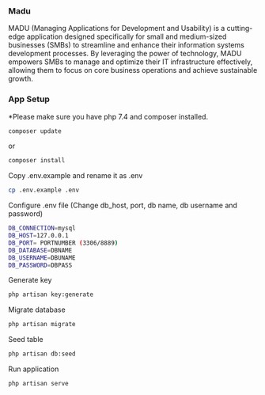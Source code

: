 ### Madu

MADU (Managing Applications for Development and Usability) is a cutting-edge application designed specifically for small and medium-sized businesses (SMBs) to streamline and enhance their information systems development processes. By leveraging the power of technology, MADU empowers SMBs to manage and optimize their IT infrastructure effectively, allowing them to focus on core business operations and achieve sustainable growth.

### App Setup

*Please make sure you have php 7.4 and composer installed.

```bash
composer update
```

or

```bash
composer install
```

Copy .env.example and rename it as .env

```bash
cp .env.example .env
```

Configure .env file (Change db_host, port, db name, db username and password)

```bash
DB_CONNECTION=mysql
DB_HOST=127.0.0.1
DB_PORT= PORTNUMBER (3306/8889)
DB_DATABASE=DBNAME
DB_USERNAME=DBUNAME
DB_PASSWORD=DBPASS
```

Generate key

```bash
php artisan key:generate
```

Migrate database

```bash
php artisan migrate
```

Seed table

```bash
php artisan db:seed
```

Run application

```bash
php artisan serve
```
